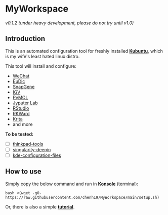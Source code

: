 # MyWorkspace
*v0.1.2 (under heavy development, please do not try until v1.0)*  

## Introduction
This is an automated configuration tool for freshly installed [**Kubuntu**](https://kubuntu.org/), which is my wife's least hated linux distro.  
  
This tool will install and configure:
- [WeChat](https://www.wechat.com/)
- [EuDic](https://www.eudic.net/)
- [SnapGene](https://www.snapgene.com/)
- [IGV](https://software.broadinstitute.org/software/igv/)
- [PyMOL](https://pymol.org/)
- [Jyputer Lab](https://github.com/jupyterlab/jupyterlab-desktop)
- [RStudio](https://www.rstudio.com/)
- [RKWard](https://rkward.kde.org/)
- [Krita](https://krita.org/)
- and more

**To be tested:**  

- [ ] [thinkpad-tools](https://github.com/devksingh4/thinkpad-tools)
- [ ] [singularity-deepin](https://github.com/brighill/singularity-deepin)
- [ ] [kde-configuration-files](https://github.com/shalva97/kde-configuration-files)

## How to use
Simply copy the below command and run in [**Konsole**](https://konsole.kde.org/) (terminal): 
```
bash <(wget -qO- https://raw.githubusercontent.com/chenh19/MyWorkspace/main/setup.sh)
```
Or, there is also a simple [**tutorial**](https://chenh19.github.io/MyWorkspace/).
